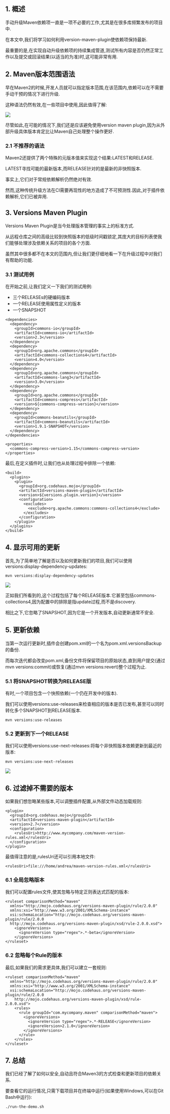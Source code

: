 ## 1. 概述

手动升级Maven依赖项一直是一项不必要的工作,尤其是在很多库频繁发布的项目中.

在本文中,我们将学习如何利用version-maven-plugin使依赖项保持最新.

最重要的是,在实现自动升级依赖项的持续集成管道,测试所有内容是否仍然正常工作以及提交或回滚结果(以适当的为准)时,这可能非常有用.

## 2. Maven版本范围语法

早在Maven2的时候,开发人员就可以指定版本范围,在该范围内,依赖可以在不需要手动干预的情况下进行升级.

这种语法仍然有效,在一些项目中使用,因此值得了解:

<img src="../asserts/mavenversionplugin.png">

尽管如此,在可能的情况下,我们还是应该避免使用version maven plugin,因为从外部升级具体版本肯定比让Maven自己处理整个操作更好.

### 2.1 不推荐的语法

Maven2还提供了两个特殊的元版本值来实现这个结果:LATEST和RELEASE.

LATEST寻找可能的最新版本,而RELEASE针对的是最新的非快照版本.

事实上,它们对于常规依赖解析仍然绝对有效.

然而,这种传统升级方法在CI需要再现性的地方造成了不可预测性.因此,对于插件依赖解析,它们已被弃用.

## 3. Versions Maven Plugin

Versions Maven Plugin是当今处理版本管理的事实上的标准方式.

从远程仓库之间的高级比较到快照版本的低级时间戳锁定,其庞大的目标列表使我们能够处理涉及依赖关系的项目的各个方面.

虽然其中很多都不在本文的范围内,但让我们更仔细地看一下在升级过程中对我们有帮助的功能.

### 3.1 测试用例

在开始之前,让我们定义一下我们的测试用例:

+ 三个RELEASEs的硬编码版本
+ 一个RELEASE使用属性定义的版本
+ 一个SNAPSHOT

```
<dependencies>
  <dependency>
    <groupId>commons-io</groupId>
    <artifactId>commons-io</artifactId>
    <version>2.3</version>
  </dependency>
  <dependency>
    <groupId>org.apache.commons</groupId>
    <artifactId>commons-collections4</artifactId>
    <version>4.0</version>
  </dependency>
  <dependency>
    <groupId>org.apache.commons</groupId>
    <artifactId>commons-lang3</artifactId>
    <version>3.0</version>
  </dependency>
  <dependency>
    <groupId>org.apache.commons</groupId>
    <artifactId>commons-compress</artifactId>
    <version>${commons-compress-version}</version>
  </dependency>
  <dependency>
    <groupId>commons-beanutils</groupId>
    <artifactId>commons-beanutils</artifactId>
    <version>1.9.1-SNAPSHOT</version>
  </dependency>
</dependencies>

<properties>        
  <commons-compress-version>1.15</commons-compress-version>
</properties>
```

最后,在定义插件时,让我们也从处理过程中排除一个依赖:

```
<build>
  <plugins>
    <plugin>
      <groupId>org.codehaus.mojo</groupId>
      <artifactId>versions-maven-plugin</artifactId>
      <version>${versions.plugin.version}</version>
      <configuration>
        <excludes>
          <exclude>org.apache.commons:commons-collections4</exclude>
        </excludes>
      </configuration>
    </plugin>
  </plugins>
</build>
```

## 4. 显示可用的更新

首先,为了简单地了解是否以及如何更新我们的项目,我们可以使用versions:display-dependency-updates:

```
mvn versions:display-dependency-updates
```

<img src="../asserts/mavenversionplugin2.png">

正如我们所看到的,这个过程包括了每个RELEASE版本.它甚至包括commons-collections4,因为配置中的排除是指update过程,而不是discovery.

相比之下,它忽略了SNAPSHOT,因为它是一个开发版本,自动更新通常不安全.

## 5. 更新依赖

当第一次运行更新时,插件会创建pom.xml的一个名为pom.xml.versionsBackup的备份.

而每次迭代都会改变pom.xml,备份文件将保留项目的原始状态,直到用户提交(通过mvn versions:commit)或恢复(通过mvn versions:revert)整个过程为止.

### 5.1 将SNAPSHOT转换为RELEASE版

有时,一个项目包含一个快照依赖(一个仍在开发中的版本).

我们可以使用versions:use-releases来检查相应的版本是否已发布,甚至可以同时转化多个SNAPSHOT到RELEASE版本.

```
mvn versions:use-releases
```

### 5.2 更新到下一个RELEASE

我们可以使用versions:use-next-releases:将每个非快照版本依赖更新到最近的版本:

```
mvn versions:use-next-releases
```

<img src="../asserts/mavenversionplugin3.png">

## 6. 过滤掉不需要的版本

如果我们想忽略某些版本,可以调整插件配置,从外部文件动态加载规则:

```
<plugin>
  <groupId>org.codehaus.mojo</groupId>
  <artifactId>versions-maven-plugin</artifactId>
  <version>2.7</version>
  <configuration>
    <rulesUri>http://www.mycompany.com/maven-version-rules.xml</rulesUri>
  </configuration>
</plugin>
```

最值得注意的是,rulesUri还可以引用本地文件:

```
<rulesUri>file:///home/andrea/maven-version-rules.xml</rulesUri>
```

### 6.1 全局忽略版本

我们可以配置rules文件,使其忽略与特定正则表达式匹配的版本:

```
<ruleset comparisonMethod="maven"
  xmlns="http://mojo.codehaus.org/versions-maven-plugin/rule/2.0.0"
  xmlns:xsi="http://www.w3.org/2001/XMLSchema-instance"
  xsi:schemaLocation="http://mojo.codehaus.org/versions-maven-plugin/rule/2.0.0 
  http://mojo.codehaus.org/versions-maven-plugin/xsd/rule-2.0.0.xsd">
    <ignoreVersions>
      <ignoreVersion type="regex">.*-beta</ignoreVersion>
    </ignoreVersions>
</ruleset>
```

### 6.2 忽略每个Rule的版本

最后,如果我们的需求更具体,我们可以建立一套规则:

```
<ruleset comparisonMethod="maven"
  xmlns="http://mojo.codehaus.org/versions-maven-plugin/rule/2.0.0"
  xmlns:xsi="http://www.w3.org/2001/XMLSchema-instance"
  xsi:schemaLocation="http://mojo.codehaus.org/versions-maven-plugin/rule/2.0.0 
    http://mojo.codehaus.org/versions-maven-plugin/xsd/rule-2.0.0.xsd">
    <rules>
      <rule groupId="com.mycompany.maven" comparisonMethod="maven">
        <ignoreVersions>
          <ignoreVersion type="regex">.*-RELEASE</ignoreVersion>
          <ignoreVersion>2.1.0</ignoreVersion>
        </ignoreVersions>
      </rule>
    </rules>
</ruleset>
```

## 7. 总结

我们已经了解了如何以安全,自动且符合Maven3的方式检查和更新项目的依赖关系.

要查看它的运行情况,只需下载项目并在终端中运行(如果使用Windows,可以在Git Bash中运行):

```
./run-the-demo.sh
```
